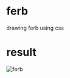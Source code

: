                  
# ferb
drawing ferb using css

# result
<img src="https://i.imgur.com/e7u5pcH.png" alt="ferb">
